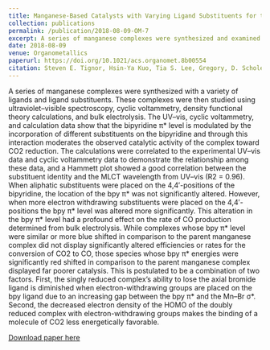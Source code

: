 ```yaml
---
title: Manganese-Based Catalysts with Varying Ligand Substituents for the Electrochemical Reduction of CO2 to CO
collection: publications
permalink: /publication/2018-08-09-OM-7
excerpt: A series of manganese complexes were synthesized and examined via various experimental and computational methods, demonstrating that modulation of bipyridine π* level by incorporating different substituents moderates catalytic activity of the complex toward CO2 reduction.
date: 2018-08-09
venue: Organometallics
paperurl: https://doi.org/10.1021/acs.organomet.8b00554
citation: Steven E. Tignor, Hsin-Ya Kuo, Tia S. Lee, Gregory, D. Scholes, Andrew B. Bocarsly. Manganese-Based Catalysts with Varying Ligand Substituents for the Electrochemical Reduction of CO2 to CO. Organometallics. 2019, 38 (6), 1292.
---
```

A series of manganese complexes were synthesized with a variety of ligands and ligand substituents. These complexes were then studied using ultraviolet–visible spectroscopy, cyclic voltammetry, density functional theory calculations, and bulk electrolysis. The UV–vis, cyclic voltammetry, and calculation data show that the bipyridine π* level is modulated by the incorporation of different substituents on the bipyridine and through this interaction moderates the observed catalytic activity of the complex toward CO2 reduction. The calculations were correlated to the experimental UV–vis data and cyclic voltammetry data to demonstrate the relationship among these data, and a Hammett plot showed a good correlation between the substituent identity and the MLCT wavelength from UV–vis (R2 = 0.96). When aliphatic substituents were placed on the 4,4′-positions of the bipyridine, the location of the bpy π* was not significantly altered. However, when more electron withdrawing substituents were placed on the 4,4′-positions the bpy π* level was altered more significantly. This alteration in the bpy π* level had a profound effect on the rate of CO production determined from bulk electrolysis. While complexes whose bpy π* level were similar or more blue shifted in comparison to the parent manganese complex did not display significantly altered efficiencies or rates for the conversion of CO2 to CO, those species whose bpy π* energies were significantly red shifted in comparison to the parent manganese complex displayed far poorer catalysis. This is postulated to be a combination of two factors. First, the singly reduced complex’s ability to lose the axial bromide ligand is diminished when electron-withdrawing groups are placed on the bpy ligand due to an increasing gap between the bpy π* and the Mn–Br σ*. Second, the decreased electron density of the HOMO of the doubly reduced complex with electron-withdrawing groups makes the binding of a molecule of CO2 less energetically favorable.

[Download paper here](http://t-s-lee.github.io/files/om2018-2.pdf)

